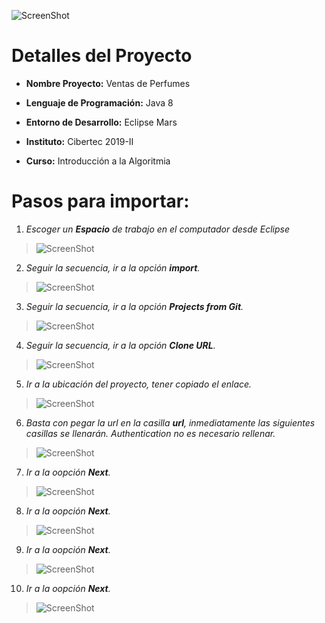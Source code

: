 ![ScreenShot](https://raw.githubusercontent.com/josepintado24/CIBERTEC_IA-VentaPerfumes/master/VentaPerfumes/screenshot/2020-01-14_11-36-30.jpg)
# Detalles del Proyecto

* **Nombre Proyecto:** Ventas de Perfumes

* **Lenguaje de Programación:** Java 8

* **Entorno de Desarrollo:** Eclipse Mars

* **Instituto:** Cibertec 2019-II

* **Curso:** Introducción a la Algoritmia

# Pasos para importar:
 1. *Escoger un **Espacio** de trabajo en el computador desde Eclipse*

>![ScreenShot](https://raw.githubusercontent.com/josepintado24/CIBERTEC_IA-VentaPerfumes/master/VentaPerfumes/screenshot/space.jpg)

2. *Seguir la secuencia, ir a la opción **import**.*

>![ScreenShot](https://raw.githubusercontent.com/josepintado24/CIBERTEC_IA-VentaPerfumes/master/VentaPerfumes/screenshot/SelectImport.jpg)

3. *Seguir la secuencia, ir a la opción **Projects from Git**.*

>![ScreenShot](https://raw.githubusercontent.com/josepintado24/CIBERTEC_IA-VentaPerfumes/master/VentaPerfumes/screenshot/importGit.jpg)

4. *Seguir la secuencia, ir a la opción **Clone URL**.*

>![ScreenShot](https://raw.githubusercontent.com/josepintado24/CIBERTEC_IA-VentaPerfumes/master/VentaPerfumes/screenshot/importGitURL.jpg)

5. *Ir a la ubicación del proyecto, tener copiado el enlace.*

>![ScreenShot](https://raw.githubusercontent.com/josepintado24/CIBERTEC_IA-VentaPerfumes/master/VentaPerfumes/screenshot/copyBrowser.jpg)

6. *Basta con pegar la url en la casilla **url**, inmediatamente las siguientes casillas se llenarán. Authentication no es necesario rellenar.*

>![ScreenShot](https://raw.githubusercontent.com/josepintado24/CIBERTEC_IA-VentaPerfumes/master/VentaPerfumes/screenshot/PasteURL.jpg)

7. *Ir a la oopción **Next**.*

>![ScreenShot](https://raw.githubusercontent.com/josepintado24/CIBERTEC_IA-VentaPerfumes/master/VentaPerfumes/screenshot/nex01.jpg)

8. *Ir a la oopción **Next**.*

>![ScreenShot](https://raw.githubusercontent.com/josepintado24/CIBERTEC_IA-VentaPerfumes/master/VentaPerfumes/screenshot/nex02.jpg)

9. *Ir a la oopción **Next**.*

>![ScreenShot](https://raw.githubusercontent.com/josepintado24/CIBERTEC_IA-VentaPerfumes/master/VentaPerfumes/screenshot/nex03.jpg)

10. *Ir a la oopción **Next**.*

>![ScreenShot](https://raw.githubusercontent.com/josepintado24/CIBERTEC_IA-VentaPerfumes/master/VentaPerfumes/screenshot/finish.jpg)
